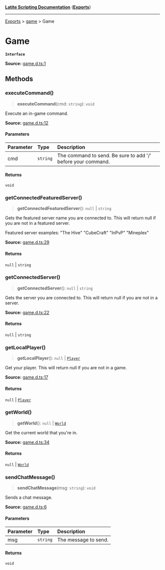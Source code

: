 [**Latite Scripting Documentation**](../../README.md) ([**Exports**](../../exports.md))

---

[Exports](../../exports.md) > [game](../index.md) > Game

# Game

**`Interface`**

**Source:** [game.d.ts:1](https://github.com/LatiteScripting/latitescripting.github.io/blob/5646e2d/definitions/game.d.ts#L1)

## Methods

### executeCommand()

> **executeCommand**(cmd: `string`): `void`

Execute an in-game command.

**Source:** [game.d.ts:12](https://github.com/LatiteScripting/latitescripting.github.io/blob/5646e2d/definitions/game.d.ts#L12)

#### Parameters

| Parameter | Type     | Description                                                  |
| :-------- | :------- | :----------------------------------------------------------- |
| cmd       | `string` | The command to send. Be sure to add '/' before your command. |

#### Returns

`void`

### getConnectedFeaturedServer()

> **getConnectedFeaturedServer**(): `null` \| `string`

Gets the featured server name you are connected to. This will return null if you are not in a featured server.

Featured server examples: "The Hive" "CubeCraft" "InPvP" "Mineplex"

**Source:** [game.d.ts:29](https://github.com/LatiteScripting/latitescripting.github.io/blob/5646e2d/definitions/game.d.ts#L29)

#### Returns

`null` \| `string`

### getConnectedServer()

> **getConnectedServer**(): `null` \| `string`

Gets the server you are connected to. This will return null if you are not in a server.

**Source:** [game.d.ts:22](https://github.com/LatiteScripting/latitescripting.github.io/blob/5646e2d/definitions/game.d.ts#L22)

#### Returns

`null` \| `string`

### getLocalPlayer()

> **getLocalPlayer**(): `null` \| [`Player`](../../module.entity/classes/class.Player.md)

Get your player. This will return null if you are not in a game.

**Source:** [game.d.ts:17](https://github.com/LatiteScripting/latitescripting.github.io/blob/5646e2d/definitions/game.d.ts#L17)

#### Returns

`null` \| [`Player`](../../module.entity/classes/class.Player.md)

### getWorld()

> **getWorld**(): `null` \| [`World`](../../module.world/interfaces/interface.World.md)

Get the current world that you're in.

**Source:** [game.d.ts:34](https://github.com/LatiteScripting/latitescripting.github.io/blob/5646e2d/definitions/game.d.ts#L34)

#### Returns

`null` \| [`World`](../../module.world/interfaces/interface.World.md)

### sendChatMessage()

> **sendChatMessage**(msg: `string`): `void`

Sends a chat message.

**Source:** [game.d.ts:6](https://github.com/LatiteScripting/latitescripting.github.io/blob/5646e2d/definitions/game.d.ts#L6)

#### Parameters

| Parameter | Type     | Description          |
| :-------- | :------- | :------------------- |
| msg       | `string` | The message to send. |

#### Returns

`void`
